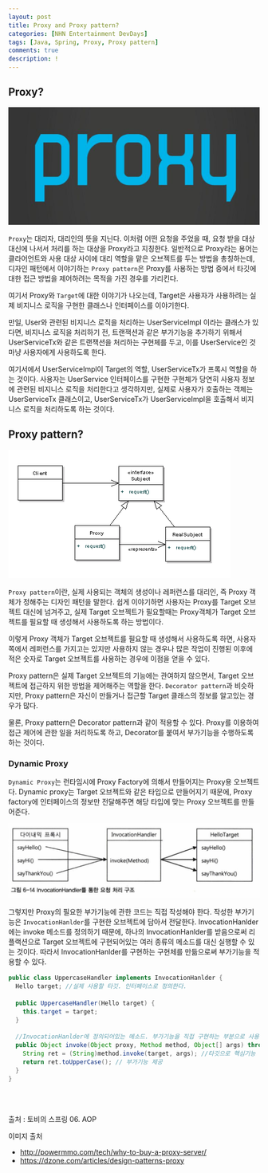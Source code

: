 ```yaml
---
layout: post
title: Proxy and Proxy pattern?
categories: [NHN Entertainment DevDays]
tags: [Java, Spring, Proxy, Proxy pattern]
comments: true
description: !
---
```


## Proxy? ##

![Proxy](https://github.com/plus4070/plus4070.github.io/blob/master/img/2017-02-18-Proxy/Proxy.png?raw=true)

`Proxy`는 대리자, 대리인의 뜻을 지닌다. 이처럼 어떤 요청을 주었을 때, 요청 받을 대상 대신에 나서서 처리를 하는 대상을 Proxy라고 지칭한다. 일반적으로 Proxy라는 용어는 클라어언트와 사용 대상 사이에 대리 역할을 맡은 오브젝트를 두는 방법을 총칭하는데, 디자인 패턴에서 이야기하는 `Proxy pattern`은 Proxy를 사용하는 방법 중에서 타깃에 대한 접근 방법을 제어하려는 목적을 가진 경우를 가리킨다.

여기서 Proxy와 `Target`에 대한 이야기가 나오는데, Target은 사용자가 사용하려는 실제 비지니스 로직을 구현한 클래스나 인터페이스를 이야기한다.

만일, User와 관련된 비지니스 로직을 처리하는 UserServiceImpl 이라는 클래스가 있다면, 비지니스 로직을 처리하기 전, 트랜잭션과 같은 부가기능을 추가하기 위해서 UserServiceTx와 같은 트랜잭션을 처리하는 구현체를 두고, 이를 UserService인 것 마냥 사용자에게 사용하도록 한다.

여기서에서 UserServiceImpl이 Target의 역할, UserServiceTx가 프록시 역할을 하는 것이다. 사용자는 UserService 인터페이스를 구현한 구현체가 당연히 사용자 정보에 관련된 비지니스 로직을 처리한다고 생각하지만, 실제로 사용자가 호출하는 객체는 UserServiceTx 클래스이고, UserServiceTx가 UserServiceImpl을 호출해서 비지니스 로직을 처리하도록 하는 것이다.

## Proxy pattern? ##

![ProxyPattern](https://github.com/plus4070/plus4070.github.io/blob/master/img/2017-02-18-Proxy/Proxy_Pattern.png?raw=true)

`Proxy pattern`이란, 실제 사용되는 객체의 생성이나 레퍼런스를 대리인, 즉 Proxy 객체가 정해주는 디자인 패턴을 말한다. 쉽게 이야기하면 사용자는 Proxy를 Target 오브젝트 대신에 넘겨주고, 실제 Target 오브젝트가 필요할때는 Proxy객체가 Target 오브젝트를 필요할 때 생성해서 사용하도록 하는 방법이다.

이렇게 Proxy 객체가 Target 오브젝트를 필요할 때 생성해서 사용하도록 하면, 사용자 쪽에서 레퍼런스를 가지고는 있지만 사용하지 않는 경우나 많은 작업이 진행된 이후에 적은 숫자로 Target 오브젝트를 사용하는 경우에 이점을 얻을 수 있다.

Proxy pattern은 실제 Target 오브젝트의 기능에는 관여하지 않으면서, Target 오브젝트에 접근하지 위한 방법을 제어해주는 역할을 한다. `Decorator pattern`과 비슷하지만, Proxy pattern은 자신이 만들거나 접근할 Target 클래스의 정보를 알고있는 경우가 많다.

 물론, Proxy pattern은 Decorator pattern과 같이 적용할 수 있다. Proxy를 이용하여 접근 제어에 관한 일을 처리하도록 하고, Decorator를 붙여서 부가기능을 수행하도록 하는 것이다.


### Dynamic Proxy ###

`Dynamic Proxy`는 런타임시에 Proxy Factory에 의해서 만들어지는 Proxy용 오브젝트다. Dynamic proxy는 Target 오브젝트와 같은 타입으로 만들어지기 때문에, Proxy factory에 인터페이스의 정보만 전달해주면 해당 타입에 맞는 Proxy 오브젝트를 만들어준다.

![InvocationHanlder](https://github.com/plus4070/plus4070.github.io/blob/master/img/2017-02-18-Proxy/invocation_handler.png?raw=true)

그렇지만 Proxy의 필요한 부가기능에 관한 코드는 직접 작성해야 한다. 작성한 부가기능은 `InvocationHanlder`를 구현한 오브젝트에 담아서 전달한다. InvocationHanlder에는 invoke 메소드를 정의하기 때문에, 하나의 InvocationHanlder를 받음으로써 리플랙션으로 Target 오브젝트에 구현되어있는 여러 종류의 메소드를 대신 실행할 수 있는 것이다. 따라서 InvocationHanlder를 구현하는 구현체를 만듦으로써 부가기능을 적용할 수 있다.

```java
public class UppercaseHandler implements InvocationHanlder {
  Hello target; //실제 사용할 타깃. 인터페이스로 정의한다.

  public UppercaseHandler(Hello target) {
    this.target = target;
  }

  //InvocationHanlder에 정의되어있는 메소드. 부가기능을 직접 구현하는 부분으로 사용된다.
  public Object invoke(Object proxy, Method method, Object[] args) throws Throwable {
    String ret = (String)method.invoke(target, args); //타깃으로 핵심기능 위임.
    return ret.toUpperCase(); // 부가기능 제공
  }
}
```

<br><br>

출처 : 토비의 스프링 06. AOP

이미지 출처

* http://powermmo.com/tech/why-to-buy-a-proxy-server/
* https://dzone.com/articles/design-patterns-proxy
